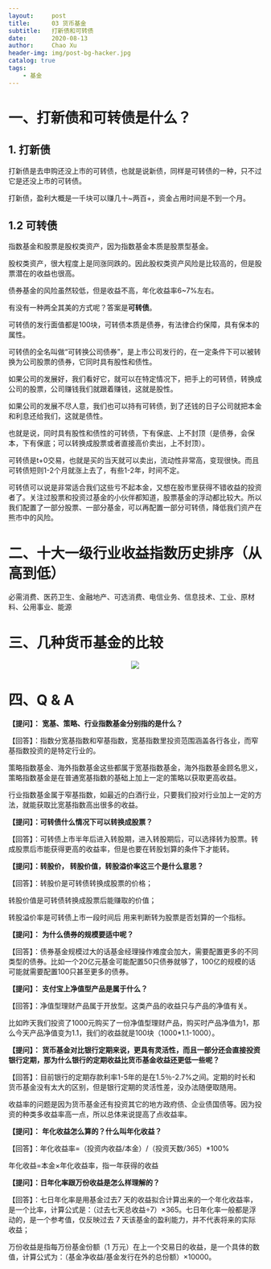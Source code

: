 ```yaml
---
layout:     post
title:      03 货币基金
subtitle:   打新债和可转债
date:       2020-08-13
author:     Chao Xu
header-img: img/post-bg-hacker.jpg
catalog: true
tags:
    - 基金
---
```


# 一、打新债和可转债是什么？

## **1. 打新债**

打新债是去申购还没上市的可转债，也就是说新债，同样是可转债的一种，只不过它是还没上市的可转债。

打新债，盈利大概是一千块可以赚几十~两百+，资金占用时间是不到一个月。

## **1.2** **可转债**

指数基金和股票是股权类资产，因为指数基金本质是股票型基金。

股权类资产，很大程度上是同涨同跌的。因此股权类资产风险是比较高的，但是股票潜在的收益也很高。

债券基金的风险虽然较低，但是收益不高，年化收益率6~7%左右。

有没有一种两全其美的方式呢？答案是**可转债**。

可转债的发行面值都是100块，可转债本质是债券，有法律合约保障，具有保本的属性。

可转债的全名叫做“可转换公司债券”，是上市公司发行的，在一定条件下可以被转换为公司股票的债券，它同时具有股性和债性。

如果公司的发展好，我们看好它，就可以在特定情况下，把手上的可转债，转换成公司的股票，公司赚钱我们就跟着赚钱，这就是股性。

如果公司的发展不尽人意，我们也可以持有可转债，到了还钱的日子公司就把本金和利息还给我们，这就是债性。

也就是说，同时具有股性和债性的可转债，下有保底、上不封顶（是债券，会保本，下有保底；可以转换成股票或者直接高价卖出，上不封顶）。

可转债是t+0交易，也就是买的当天就可以卖出，流动性非常高，变现很快。而且可转债短则1-2个月就涨上去了，有些1-2年，时间不定。

可转债可以说是非常适合我们这些亏不起本金，又想在股市里获得不错收益的投资者了。关注过股票和投资过基金的小伙伴都知道，股票基金的浮动都比较大。所以我们配置了一部分股票、一部分基金，可以再配置一部分可转债，降低我们资产在熊市中的风险。

# 二、十大一级行业收益指数历史排序（从高到低）

必需消费、医药卫生、金融地产、可选消费、电信业务、信息技术、工业、原材料、公用事业、能源

# **三、几种货币基金的比较**

<p align="center">
  <img src="https://i.loli.net/2020/09/23/QNpHvcqAFYV7Uf9.png">
</p>

# 四、Q & A

**【提问】：** **宽基、策略、行业指数基金分别指的是什么？**

【回答】：指数分宽基指数和窄基指数，宽基指数里投资范围涵盖各行各业，而窄基指数投资的是特定行业的。

策略指数基金、海外指数基金这些都属于宽基指数基金，海外指数基金顾名思义，策略指数基金是在普通宽基指数的基础上加上一定的策略以获取更高收益。

行业指数基金属于窄基指数，如最近的白酒行业，只要我们投对行业加上一定的方法，就能获取比宽基指数高出很多的收益。

 **【提问】：可转债什么情况下可以转换成股票？**

【回答】：可转债上市半年后进入转股期，进入转股期后，可以选择转为股票。转成股票后市能获得更高的收益率，但是也要在转股划算的条件下才能转。

**【提问】：转股价， 转股价值，转股溢价率这三个是什么意思？**

【回答】：转股价是可转债转换成股票的价格；

转股价值是可转债转换成股票后能赚取的价值；

转股溢价率是可转债上市一段时间后 用来判断转为股票是否划算的一个指标。

**【提问】：** **为什么债券的规模要适中呢？**

【回答】：债券基金规模过大的话基金经理操作难度会加大，需要配置更多的不同类型的债券。比如一个20亿元基金可能配置50只债券就够了，100亿的规模的话可能就需要配置100只甚至更多的债券。

**【提问】：** **支付宝上净值型产品是属于什么？**

【回答】：净值型理财产品属于开放型。这类产品的收益只与产品的净值有关。

比如昨天我们投资了1000元购买了一份净值型理财产品，购买时产品净值为1，那么今天产品净值变为1.1，我们的收益就是100块（1000*1.1-1000）。

**【提问】：** **货币基金对比银行定期来说，更具有灵活性，而且一部分还会直接投资银行定期，那为什么银行的定期收益比货币基金收益还更低一些呢？**

【回答】：目前银行的定期存款利率1-5年的是在1.5％-2.7%之间。定期的时长和货币基金没有太大的区别，但是银行定期的灵活性差，没办法随便取随用。

收益率的问题是因为货币基金还有投资其它的地方政府债、企业债国债等。因为投资的种类多收益率高一点，所以总体来说提高了点收益率。

**【提问】：** **年化收益怎么算的？什么叫年化收益？**

【回答】：年化收益率=（投资内收益/本金）/（投资天数/365）*100%

年化收益=本金×年化收益率，指一年获得的收益

**【提问】：日年化率跟万份收益是怎么样理解的？**

【回答】：七日年化率是用基金过去7 天的收益拟合计算出来的一个年化收益率，是一个比率，计算公式是：（过去七天总收益÷7）×365。七日年化率一般都是浮动的，是一个参考值，仅反映过去 7 天该基金的盈利能力，并不代表将来的实际收益；

万份收益是指每万份基金份额（1 万元）在上一个交易日的收益，是一个具体的数值，计算公式为：（基金净收益/基金发行在外的总份额）×10000。
